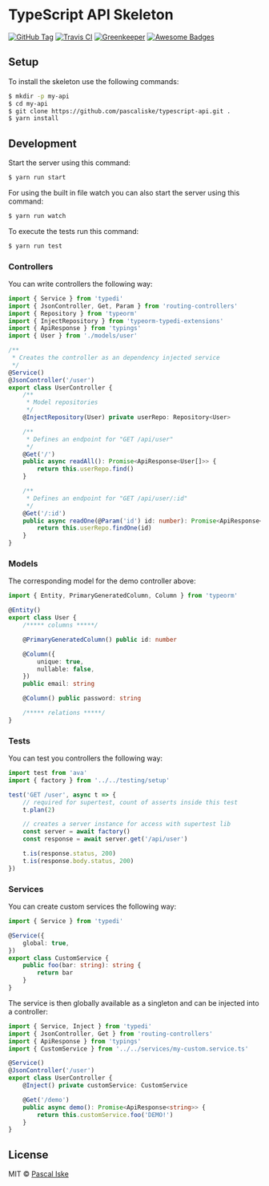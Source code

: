 # TypeScript API Skeleton

[![GitHub Tag](https://img.shields.io/github/tag/pascaliske/typescript-api.svg?style=flat-square)](https://github.com/pascaliske/typescript-api) [![Travis CI](https://img.shields.io/travis/com/pascaliske/typescript-api/master.svg?style=flat-square)](https://travis-ci.com/pascaliske/typescript-api) [![Greenkeeper](https://badges.greenkeeper.io/pascaliske/typescript-api.svg?style=flat-square)](https://greenkeeper.io) [![Awesome Badges](https://img.shields.io/badge/badges-awesome-green.svg?style=flat-square)](https://github.com/Naereen/badges)

## Setup

To install the skeleton use the following commands:

```bash
$ mkdir -p my-api
$ cd my-api
$ git clone https://github.com/pascaliske/typescript-api.git .
$ yarn install
```

## Development

Start the server using this command:

```bash
$ yarn run start
```

For using the built in file watch you can also start the server using this command:

```bash
$ yarn run watch
```

To execute the tests run this command:

```bash
$ yarn run test
```

### Controllers

You can write controllers the following way:

```typescript
import { Service } from 'typedi'
import { JsonController, Get, Param } from 'routing-controllers'
import { Repository } from 'typeorm'
import { InjectRepository } from 'typeorm-typedi-extensions'
import { ApiResponse } from 'typings'
import { User } from './models/user'

/**
 * Creates the controller as an dependency injected service
 */
@Service()
@JsonController('/user')
export class UserController {
    /**
     * Model repositories
     */
    @InjectRepository(User) private userRepo: Repository<User>

    /**
     * Defines an endpoint for "GET /api/user"
     */
    @Get('/')
    public async readAll(): Promise<ApiResponse<User[]>> {
        return this.userRepo.find()
    }

    /**
     * Defines an endpoint for "GET /api/user/:id"
     */
    @Get('/:id')
    public async readOne(@Param('id') id: number): Promise<ApiResponse<User>> {
        return this.userRepo.findOne(id)
    }
}
```

### Models

The corresponding model for the demo controller above:

```typescript
import { Entity, PrimaryGeneratedColumn, Column } from 'typeorm'

@Entity()
export class User {
    /***** columns *****/

    @PrimaryGeneratedColumn() public id: number

    @Column({
        unique: true,
        nullable: false,
    })
    public email: string

    @Column() public password: string

    /***** relations *****/
}
```

### Tests

You can test you controllers the following way:

```typescript
import test from 'ava'
import { factory } from '../../testing/setup'

test('GET /user', async t => {
    // required for supertest, count of asserts inside this test
    t.plan(2)

    // creates a server instance for access with supertest lib
    const server = await factory()
    const response = await server.get('/api/user')

    t.is(response.status, 200)
    t.is(response.body.status, 200)
})
```

### Services

You can create custom services the following way:

```typescript
import { Service } from 'typedi'

@Service({
    global: true,
})
export class CustomService {
    public foo(bar: string): string {
        return bar
    }
}
```

The service is then globally available as a singleton and can be injected into a controller:

```typescript
import { Service, Inject } from 'typedi'
import { JsonController, Get } from 'routing-controllers'
import { ApiResponse } from 'typings'
import { CustomService } from '../../services/my-custom.service.ts'

@Service()
@JsonController('/user')
export class UserController {
    @Inject() private customService: CustomService

    @Get('/demo')
    public async demo(): Promise<ApiResponse<string>> {
        return this.customService.foo('DEMO!')
    }
}
```

## License

MIT © [Pascal Iske](https://pascaliske.dev)
